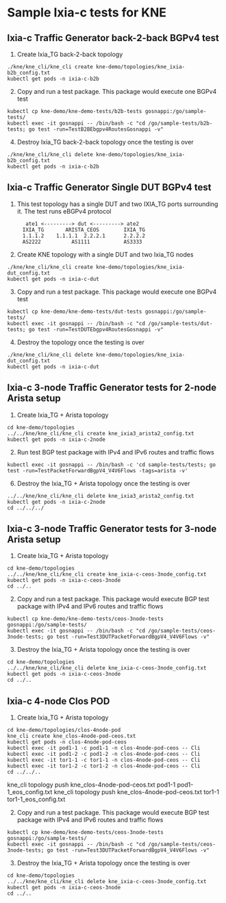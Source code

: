 # Sample Ixia-c tests for KNE

## Ixia-c Traffic Generator back-2-back BGPv4 test

1. Create Ixia_TG back-2-back topology

```Shell
./kne/kne_cli/kne_cli create kne-demo/topologies/kne_ixia-b2b_config.txt
kubectl get pods -n ixia-c-b2b
````

2. Copy and run a test package. This package would execute one BGPv4 test

```Shell
kubectl cp kne-demo/kne-demo-tests/b2b-tests gosnappi:/go/sample-tests/
kubectl exec -it gosnappi -- /bin/bash -c "cd /go/sample-tests/b2b-tests; go test -run=TestB2BEbgpv4RoutesGosnappi -v"
````

4. Destroy Ixia_TG back-2-back topology once the testing is over

```Shell
./kne/kne_cli/kne_cli delete kne-demo/topologies/kne_ixia-b2b_config.txt
kubectl get pods -n ixia-c-b2b
````

## Ixia-c Traffic Generator Single DUT BGPv4 test

1. This test topology has a single DUT and two IXIA_TG ports surrounding it. The test runs eBGPv4 protocol

````
      ate1 <---------> dut <---------> ate2     
     IXIA_TG       ARISTA_CEOS        IXIA_TG   
     1.1.1.2    1.1.1.1  2.2.2.1      2.2.2.2   
     AS2222          AS1111           AS3333    
````


2. Create KNE topology with a single DUT and two Ixia_TG nodes

```Shell
./kne/kne_cli/kne_cli create kne-demo/topologies/kne_ixia-dut_config.txt
kubectl get pods -n ixia-c-dut
````

3. Copy and run a test package. This package would execute one BGPv4 test

```Shell
kubectl cp kne-demo/kne-demo-tests/dut-tests gosnappi:/go/sample-tests/
kubectl exec -it gosnappi -- /bin/bash -c "cd /go/sample-tests/dut-tests; go test -run=TestDUTEbgpv4RoutesGosnappi -v"
````

4. Destroy the topology once the testing is over

```Shell
./kne/kne_cli/kne_cli delete kne-demo/topologies/kne_ixia-dut_config.txt
kubectl get pods -n ixia-c-dut
````

##  Ixia-c 3-node Traffic Generator tests for 2-node Arista setup

1. Create Ixia_TG + Arista topology

[//]: # (TODO This relies on Arista CEOS images being present in gcr.io/kt-nts-athena-dev/ repository and access to it.)

```Shell
cd kne-demo/topologies
../../kne/kne_cli/kne_cli create kne_ixia3_arista2_config.txt
kubectl get pods -n ixia-c-2node
````

2. Run test BGP test package with IPv4 and IPv6 routes and traffic flows

```Shell
kubectl exec -it gosnappi -- /bin/bash -c 'cd sample-tests/tests; go test -run=TestPacketForwardBgpV4_V4V6Flows -tags=arista -v'
````

6. Destroy the Ixia_TG + Arista topology once the testing is over

```Shell
../../kne/kne_cli/kne_cli delete kne_ixia3_arista2_config.txt
kubectl get pods -n ixia-c-2node
cd ../../../
````

##  Ixia-c 3-node Traffic Generator tests for 3-node Arista setup

1. Create Ixia_TG + Arista topology

[//]: # (TODO This relies on Arista CEOS images being present in gcr.io/kt-nts-athena-dev/ repository and access to it.)

```Shell
cd kne-demo/topologies
../../kne/kne_cli/kne_cli create kne_ixia-c-ceos-3node_config.txt
kubectl get pods -n ixia-c-ceos-3node
cd ../..
````

2. Copy and run a test package. This package would execute BGP test package with IPv4 and IPv6 routes and traffic flows

```Shell
kubectl cp kne-demo/kne-demo-tests/ceos-3node-tests gosnappi:/go/sample-tests/
kubectl exec -it gosnappi -- /bin/bash -c "cd /go/sample-tests/ceos-3node-tests; go test -run=Test3DUTPacketForwardBgpV4_V4V6Flows -v"
````

3. Destroy the Ixia_TG + Arista topology once the testing is over

```Shell
cd kne-demo/topologies
../../kne/kne_cli/kne_cli delete kne_ixia-c-ceos-3node_config.txt
kubectl get pods -n ixia-c-ceos-3node
cd ../..
````

##  Ixia-c 4-node Clos POD

1. Create Ixia_TG + Arista topology

[//]: # (TODO This relies on Arista CEOS images being present in gcr.io/kt-nts-athena-dev/ repository and access to it.)

```Shell
cd kne-demo/topologies/clos-4node-pod
kne_cli create kne_clos-4node-pod-ceos.txt
kubectl get pods -n clos-4node-pod-ceos
kubectl exec -it pod1-1 -c pod1-1 -n clos-4node-pod-ceos -- Cli
kubectl exec -it pod1-2 -c pod1-2 -n clos-4node-pod-ceos -- Cli
kubectl exec -it tor1-1 -c tor1-1 -n clos-4node-pod-ceos -- Cli
kubectl exec -it tor1-2 -c tor1-2 -n clos-4node-pod-ceos -- Cli
cd ../../..
````


kne_cli topology push kne_clos-4node-pod-ceos.txt pod1-1 pod1-1_eos_config.txt
kne_cli topology push kne_clos-4node-pod-ceos.txt tor1-1 tor1-1_eos_config.txt

2. Copy and run a test package. This package would execute BGP test package with IPv4 and IPv6 routes and traffic flows

```Shell
kubectl cp kne-demo/kne-demo-tests/ceos-3node-tests gosnappi:/go/sample-tests/
kubectl exec -it gosnappi -- /bin/bash -c "cd /go/sample-tests/ceos-3node-tests; go test -run=Test3DUTPacketForwardBgpV4_V4V6Flows -v"
````

3. Destroy the Ixia_TG + Arista topology once the testing is over

```Shell
cd kne-demo/topologies
../../kne/kne_cli/kne_cli delete kne_ixia-c-ceos-3node_config.txt
kubectl get pods -n ixia-c-ceos-3node
cd ../..
````

